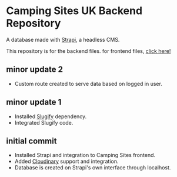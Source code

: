 # Camping Sites UK Backend Repository

A database made with [Strapi](https://strapi.io/), a headless CMS.

This repository is for the backend files. for frontend files, [click here!](https://github.com/Norbs89/camping-site-frontend)

## minor update 2

- Custom route created to serve data based on logged in user.

## minor update 1

- Installed [Slugify](https://www.npmjs.com/package/slugify) dependency.
- Integrated Slugify code.

## initial commit

- Installed Strapi and integration to Camping Sites frontend.
- Added [Cloudinary](https://cloudinary.com/) support and integration.
- Database is created on Strapi's own interface through localhost.
